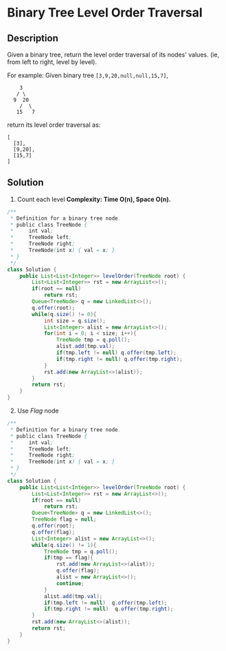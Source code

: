 # Binary Tree Level Order Traversal
## Description
Given a binary tree, return the level order traversal of its nodes' values. (ie, from left to right, level by level).

For example:
Given binary tree `[3,9,20,null,null,15,7]`,
```
    3
   / \
  9  20
    /  \
   15   7
```
return its level order traversal as:
```
[
  [3],
  [9,20],
  [15,7]
]
```
## Solution
1. Count each level
**Complexity: Time O(n), Space O(n).**
```java
/**
 * Definition for a binary tree node.
 * public class TreeNode {
 *     int val;
 *     TreeNode left;
 *     TreeNode right;
 *     TreeNode(int x) { val = x; }
 * }
 */
class Solution {
    public List<List<Integer>> levelOrder(TreeNode root) {
        List<List<Integer>> rst = new ArrayList<>();
        if(root == null)
            return rst;
        Queue<TreeNode> q = new LinkedList<>();
        q.offer(root);
        while(q.size() != 0){
            int size = q.size();
            List<Integer> alist = new ArrayList<>();            
            for(int i = 0; i < size; i++){
                TreeNode tmp = q.poll();
                alist.add(tmp.val);
                if(tmp.left != null) q.offer(tmp.left);
                if(tmp.right != null) q.offer(tmp.right);
            }
            rst.add(new ArrayList<>(alist));
        }
        return rst;
    }
}
```
2. Use *Flag* node
```java
/**
 * Definition for a binary tree node.
 * public class TreeNode {
 *     int val;
 *     TreeNode left;
 *     TreeNode right;
 *     TreeNode(int x) { val = x; }
 * }
 */
class Solution {
    public List<List<Integer>> levelOrder(TreeNode root) {
        List<List<Integer>> rst = new ArrayList<>();
        if(root == null)
            return rst;
        Queue<TreeNode> q = new LinkedList<>();
        TreeNode flag = null;
        q.offer(root);
        q.offer(flag);
        List<Integer> alist = new ArrayList<>();
        while(q.size() != 1){
            TreeNode tmp = q.poll();
            if(tmp == flag){
                rst.add(new ArrayList<>(alist));
                q.offer(flag);
                alist = new ArrayList<>();
                continue;
            }
            alist.add(tmp.val);
            if(tmp.left != null)  q.offer(tmp.left);
            if(tmp.right != null)  q.offer(tmp.right);
        }
        rst.add(new ArrayList<>(alist));
        return rst;
    }
}
```
